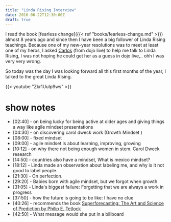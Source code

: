 ```yaml
---
title: "Linda Rising Interview"
date: 2016-06-22T12:30:00Z
draft: true
---
```


I read the book [fearless change]({{< ref "books/fearless-change.md" >}}) almost 8 years ago and since then I have been a big follower 
of Linda Rising teachings. Because one of my new-year resolutions was to meet at least one of my heros, I asked [Carlos](https://www.linkedin.com/in/carlosponcerobles) 
(from dojo live) to help me talk to Linda Rising, I was not hoping he could get her as a guess in dojo live,.. ohh I was very very wrong.
 
So today was the day I was looking forward all this first months of the year,  I talked to the great Linda Rising.   
  
{{< youtube "Zkr1UuIp9ws" >}}

# show notes

* [02:40] - on being lucky for being active at older ages and giving things a way like agile mindset presentations
* [04:30] - on discovering carol dweck work (Growth Mindset )
* [08:00] - fixed mindset
* [09:00] - agile mindset is about learning, improving, growing  
* [10:12] - on why there not being enough women in stem. Carol Dweck research
* [14:50] - countries also have a mindset, What is mexico mindset?  
* [18:12] - Linda made an observation about labeling me, and why is it not good to label people.
* [21:30] - On perfection.
* [29:20] - Babies born with agile mindset, but we forgot when growth.
* [31:05] - Linda's biggest failure: Forgetting that we are always a work in progress
* [37:50] - how the future is going to be like: I have no clue
* [40:26] - recommends the book [Superforecasting: The Art and Science of Prediction by Philip E. Tetlock](https://www.amazon.com/Superforecasting-Science-Prediction-Philip-Tetlock/dp/0804136718)
* [42:50] - What message would she put in a billboard 



  